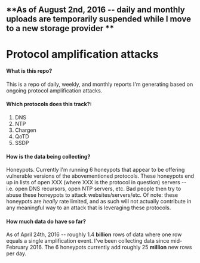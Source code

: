 ## **As of August 2nd, 2016 -- daily and monthly uploads are temporarily suspended while I move to a new storage provider **



# Protocol amplification attacks

#### What is this repo?
This is a repo of daily, weekly, and monthly reports I'm generating based on ongoing protocol amplification attacks.


#### Which protocols does this track?:
1. DNS
2. NTP
3. Chargen
4. QoTD
5. SSDP

#### How is the data being collecting?
Honeypots. Currently I'm running 6 honeypots that appear to be offering vulnerable versions of the abovementioned protocols. These honeypots end up in lists of open XXX (where XXX is the protocol in question) servers -- i.e. open DNS recursors, open NTP servers, etc. Bad people then try to abuse these honeypots to attack websites/servers/etc. Of note: these honeypots are *heaily* rate limited, and as such will not actually contribute in any meaningful way to an attack that is leveraging these protocols.

#### How much data do have so far?
As of April 24th, 2016 -- roughly 1.4 **billion** rows of data where one row equals a single amplification event. I've been collecting data since mid-February 2016. The 6 honeypots currently add roughly 25 **million** new rows per day.
